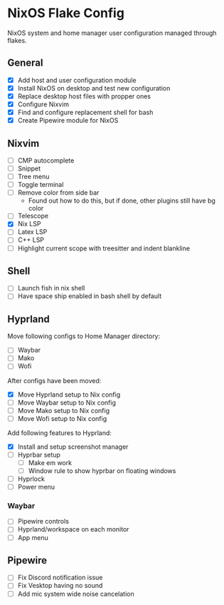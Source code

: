 # NixOS Flake Config

NixOS system and home manager user configuration managed through flakes.

## General

- [x] Add host and user configuration module
- [x] Install NixOS on desktop and test new configuration
- [x] Replace desktop host files with propper ones
- [x] Configure Nixvim
- [x] Find and configure replacement shell for bash
- [x] Create Pipewire module for NixOS

## Nixvim

- [ ] CMP autocomplete
- [ ] Snippet
- [ ] Tree menu
- [ ] Toggle terminal
- [ ] Remove color from side bar
    - Found out how to do this, but if done, other plugins still have bg color
- [ ] Telescope 
- [x] Nix LSP
- [ ] Latex LSP
- [ ] C++ LSP
- [ ] Highlight current scope with treesitter and indent blankline

## Shell

- [ ] Launch fish in nix shell
- [ ] Have space ship enabled in bash shell by default

## Hyprland

Move following configs to Home Manager directory:
- [ ] Waybar
- [ ] Mako
- [ ] Wofi

After configs have been moved:
- [x] Move Hyprland setup to Nix config
- [ ] Move Waybar setup to Nix config
- [ ] Move Mako setup to Nix config
- [ ] Move Wofi setup to Nix config

Add following features to Hyprland:
- [x] Install and setup screenshot manager
- [ ] Hyprbar setup
    - [ ] Make em work
    - [ ] Window rule to show hyprbar on floating windows
- [ ] Hyprlock
- [ ] Power menu

### Waybar

- [ ] Pipewire controls
- [ ] Hyprland/workspace on each monitor
- [ ] App menu

## Pipewire

- [ ] Fix Discord notification issue
- [ ] Fix Vesktop having no sound
- [ ] Add mic system wide noise cancelation
